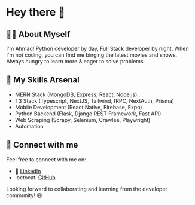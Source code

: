 # Hey there :wave:

:man_technologist: About Myself
-----------------
I'm Ahmad! Python developer by day, Full Stack developer by night. When I'm not coding, you can find me binging the latest movies and shows. Always hungry to learn more & eager to solve problems.

:rocket: My Skills Arsenal
-----------------
- MERN Stack (MongoDB, Express, React, Node.js)
- T3 Stack (Typescript, NextJS, Tailwind, tRPC, NextAuth, Prisma)
- Mobile Development (React Native, Firebase, Expo)
- Python Backend (Flask, Django REST Framework, Fast API)
- Web Scraping (Scrapy, Selenium, Crawlee, Playwright)
- Automation


:handshake: Connect with me
-----------------
Feel free to connect with me on:

- :briefcase: [LinkedIn](https://www.linkedin.com/in/ahmadamin-farooq/)
- :octocat:  [GitHub](https://github.com/theaafofficial/)

Looking forward to collaborating and learning from the developer community! :smiley:
